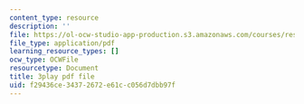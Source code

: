 ```yaml
---
content_type: resource
description: ''
file: https://ol-ocw-studio-app-production.s3.amazonaws.com/courses/res-ll-005-mathematics-of-big-data-and-machine-learning-january-iap-2020/f29436ce34372672e61cc056d7dbb97f_zNGKX-4PRsk.pdf
file_type: application/pdf
learning_resource_types: []
ocw_type: OCWFile
resourcetype: Document
title: 3play pdf file
uid: f29436ce-3437-2672-e61c-c056d7dbb97f
---
```

